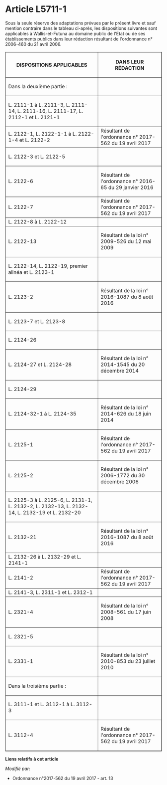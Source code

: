 # Article L5711-1

Sous la seule réserve des adaptations prévues par le présent livre et sauf mention contraire dans le tableau ci-après, les
dispositions suivantes sont applicables à Wallis-et-Futuna au domaine public de l'Etat ou de ses établissements publics dans
leur rédaction résultant de l'ordonnance n° 2006-460 du 21 avril 2006.

<table border="1">
  <tbody>
    <tr>
      <th>

DISPOSITIONS APPLICABLES</th>
      <th>

DANS LEUR RÉDACTION</th>
    </tr>
    <tr>
      <td align="left">

Dans la deuxième partie :</td>
      <td align="left">
    </td></tr>
    <tr>
      <td>

L. 2111-1 à L. 2111-3, L. 2111-14, L. 2111-16, L. 2111-17, L. 2112-1 et L. 2121-1</td>
      <td align="left">
    </td></tr>
    <tr>
      <td>L. 2122-1, L. 2122-1-1 à L. 2122-1-4 et L. 2122-2</td>
      <td align="left">Résultant de l'ordonnance n° 2017-562 du 19 avril 2017</td>
    </tr>
    <tr>
      <td>

L. 2122-3 et L. 2122-5</td>
      <td align="left">
    </td></tr>
    <tr>
      <td>

L. 2122-6</td>
      <td>

Résultant de l'ordonnance n° 2016-65 du 29 janvier 2016</td>
    </tr>
    <tr>
      <td>L. 2122-7</td>
      <td align="left">Résultant de l'ordonnance n° 2017-562 du 19 avril 2017</td>
    </tr>
    <tr>
      <td>L. 2122-8 à L. 2122-12</td>
      <td align="left">
    </td></tr>
    <tr>
      <td>

L. 2122-13</td>
      <td>

Résultant de la loi n° 2009-526 du 12 mai 2009</td>
    </tr>
    <tr>
      <td>

L. 2122-14, L. 2122-19, premier alinéa et L. 2123-1</td>
      <td align="left">
    </td></tr>
    <tr>
      <td>

L. 2123-2</td>
      <td>

Résultant de la loi n° 2016-1087 du 8 août 2016</td>
    </tr>
    <tr>
      <td>

L. 2123-7 et L. 2123-8</td>
      <td align="left">
    </td></tr>
    <tr>
      <td>

L. 2124-26</td>
      <td align="left">
    </td></tr>
    <tr>
      <td>

L. 2124-27 et L. 2124-28</td>
      <td>

Résultant de la loi n° 2014-1545 du 20 décembre 2014</td>
    </tr>
    <tr>
      <td>

L. 2124-29</td>
      <td align="left">
    </td></tr>
    <tr>
      <td>

L. 2124-32-1 à L. 2124-35</td>
      <td>

Résultant de la loi n° 2014-626 du 18 juin 2014</td>
    </tr>
    <tr>
      <td>

L. 2125-1</td>
      <td>

Résultant de l'ordonnance n° 2017-562 du 19 avril 2017</td>
    </tr>
    <tr>
      <td>

L. 2125-2</td>
      <td>

Résultant de la loi n° 2006-1772 du 30 décembre 2006</td>
    </tr>
    <tr>
      <td>

L. 2125-3 à L. 2125-6, L. 2131-1, L. 2132-2, L. 2132-13, L. 2132-14, L. 2132-19 et L. 2132-20</td>
      <td align="left">
    </td></tr>
    <tr>
      <td>

L. 2132-21</td>
      <td>

Résultant de la loi n° 2016-1087 du 8 août 2016</td>
    </tr>
    <tr>
      <td>L. 2132-26 à L. 2132-29 et L. 2141-1</td>
      <td align="left">
    </td></tr>
    <tr>
      <td>L. 2141-2</td>
      <td align="left">Résultant de l'ordonnance n° 2017-562 du 19 avril 2017</td>
    </tr>
    <tr>
      <td>L. 2141-3, L. 2311-1 et L. 2312-1</td>
      <td align="left">
    </td></tr>
    <tr>
      <td>

L. 2321-4</td>
      <td>

Résultant de la loi n° 2008-561 du 17 juin 2008</td>
    </tr>
    <tr>
      <td>

L. 2321-5</td>
      <td align="left">
    </td></tr>
    <tr>
      <td>

L. 2331-1</td>
      <td>

Résultant de la loi n° 2010-853 du 23 juillet 2010</td>
    </tr>
    <tr>
      <td align="left">

Dans la troisième partie :</td>
      <td align="left">
    </td></tr>
    <tr>
      <td>

L. 3111-1 et L. 3112-1 à L. 3112-3</td>
      <td align="left">
    </td></tr>
    <tr>
      <td>L. 3112-4</td>
      <td align="left">

Résultant de l'ordonnance n° 2017-562 du 19 avril 2017

</td>
    </tr>
  </tbody>
</table>

**Liens relatifs à cet article**

_Modifié par_:

  - Ordonnance n°2017-562 du 19 avril 2017 - art. 13
